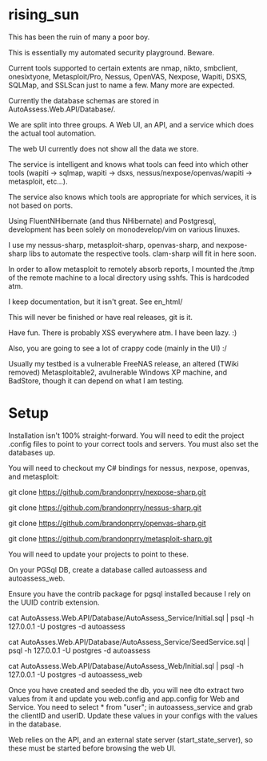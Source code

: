 rising_sun
==========

This has been the ruin of many a poor boy.




This is essentially my automated security playground. Beware.


Current tools supported to certain extents are nmap, nikto, smbclient,
onesixtyone, Metasploit/Pro, Nessus, OpenVAS, Nexpose, Wapiti, DSXS,
SQLMap, and SSLScan just to name a few. Many more are expected.


Currently the database schemas are stored in
AutoAssess.Web.API/Database/.


We are split into three groups. A Web UI, an API, and a service which
does the actual tool automation.


The web UI currently does not show all the data we store.


The service is intelligent and knows what tools can feed into which
other tools (wapiti -> sqlmap, wapiti -> dsxs,
nessus/nexpose/openvas/wapiti -> metasploit, etc...).


The service also knows which tools are appropriate for which services,
it is not based on ports.

Using FluentNHibernate (and thus NHibernate) and Postgresql, development has been solely on monodevelop/vim on various linuxes.


I use my nessus-sharp, metasploit-sharp, openvas-sharp, and
nexpose-sharp libs to automate the respective tools. clam-sharp will fit in here soon.


In order to allow metasploit to remotely absorb reports, I mounted the
/tmp of the remote machine to a local directory using sshfs. This is 
hardcoded atm.


I keep documentation, but it isn't great. See en_html/


This will never be finished or have real releases, git is it.


Have fun. There is probably XSS everywhere atm. I have been lazy. :)


Also, you are going to see a lot of crappy code (mainly in the UI) :/

Usually my testbed is a vulnerable FreeNAS release, an altered (TWiki
removed) Metasploitable2, avulnerable Windows XP machine, and BadStore, 
though it can depend on what I am testing.


Setup
=====


Installation isn't 100% straight-forward. You will need to edit the
project .config files to point to your correct tools and servers. You
must also set the databases up.

You will need to checkout my C# bindings for nessus, nexpose, openvas,
and metasploit:


  git clone https://github.com/brandonprry/nexpose-sharp.git

  git clone https://github.com/brandonprry/nessus-sharp.git

  git clone https://github.com/brandonprry/openvas-sharp.git

  git clone https://github.com/brandonprry/metasploit-sharp.git


You will need to update your projects to point to these.


On your PGSql DB, create a database called autoassess and
autoassess_web.


Ensure you have the contrib package for pgsql installed because I rely
on the UUID contrib extension.


cat AutoAssess.Web.API/Database/AutoAssess_Service/Initial.sql | psql -h
127.0.0.1 -U postgres -d autoassess

cat AutoAsses.Web.API/Database/AutoAssess_Service/SeedService.sql | psql
-h 127.0.0.1 -U postgres -d autoassess

cat AutoAssess.Web.API/Database/AutoAssess_Web/Initial.sql | psql -h
127.0.0.1 -U postgres -d autoassess_web


Once you have created and seeded the db, you will nee dto extract two
values from it and update you web.config and app.config for Web and
Service. You need to select * from "user"; in autoassess_service and
grab the clientID and userID. Update these values in your configs with
the values in the database.

Web relies on the API, and an external state server
(start_state_server), so these must be started before browsing the web
UI.


